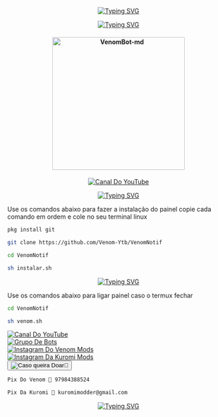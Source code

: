 <p align="center">
    <a href="https://YouTube.com/@VenomModss">
        <img
            src="https://readme-typing-svg.herokuapp.com?size=30&width=1000&lines=Venom+-+Notif"
            alt="Typing SVG"
        />
    </a>
</p>

<p align="center">
    <a href="https://YouTube.com/@VenomModss">
        <img
            src="https://readme-typing-svg.herokuapp.com?size=25&width=300&lines=🪀+Venom+Notif+🪀"
            alt="Typing SVG"
        />
    </a>
</p>

<div align="center">
    <p align="center">
        <h4 align="center">
            <img src="https://i.ibb.co/W2YCkDR/Venom-Notif.jpg" alt="VenomBot-md" width="300" />
        </h4>
    </p>
</div>

<div>
    <p align="center">
        <a href="https://YouTube.com/@VenomModss"><img title="Canal Do YouTube" src="https://img.shields.io/badge/Canal oficial-FF0000?style=for-the-badge&logo=YouTube&logoColor=white" /></a>
    </p>
</div>


<p align="center">
    <a href="https://github.com/Venom-ofc">
        <img
            src="https://readme-typing-svg.herokuapp.com?size=25&width=300&lines=📃+Instalação+📃"
            alt="Typing SVG"
        />
    </a>
</p>

Use os comandos abaixo para fazer a instalação do painel
copie cada comando em ordem e cole no seu terminal linux

```bash
pkg install git 
```
```bash
git clone https://github.com/Venom-Ytb/VenomNotif
```
```bash
cd VenomNotif
```
```bash
sh instalar.sh
```

<p align="center">
    <a href="https://github.com/Venom-ofc">
        <img
            src="https://readme-typing-svg.herokuapp.com?size=25&width=300&lines=✔️+Reativação+✔️"
            alt="Typing SVG"
        />
    </a>
</p>
Use os comandos abaixo para ligar painel
caso o termux fechar

```bash
cd VenomNotif
```
```bash
sh venom.sh
```
</div>
        <a href="https://YouTube.com/@VenomKuromi">
        <img title="Canal Do YouTube" src="https://img.shields.io/badge/Canal Secundário-FF0000?style=for-the-badge&logo=YouTube&logoColor=white" /></a>
    </a>
</div>
<div>
    <a href="https://chat.whatsapp.com/Eig4z1Oar9C9Yl58ro7T3n">
        <img title="Grupo De Bots" src="https://img.shields.io/badge/Grupo%20De%20Bots-25D366?style=for-the-badge&logo=whatsapp&logoColor=white" />
    </a>
</div>
<div>
    <a href="https://www.instagram.com/venom_mods_ofc">
        <img title="Instagram Do Venom Mods" src="https://img.shields.io/badge/Instagram Do Venom Mods-833AB4?style=for-the-badge&logo=instagram&logoColor=white" />
    </a>
</div>
<div>
    <a href="https://www.instagram.com/kuromi_mods">
        <img title="Instagram Da Kuromi Mods" src="https://img.shields.io/badge/Instagram Da Kuromi Mods-833AB4?style=for-the-badge&logo=instagram&logoColor=white" />
    </a>
</div>
<div>
    <button onclick="copyToClipboard('Chaves pix abaixo 🔑')">
        <img title="Caso queira Doar🥺" src="https://img.shields.io/badge/Chaves pix abaixo 🔑-Caso queira doar🥺-yellow?style=for-the-badge" />
    </button>
</div>

```bash
Pix Do Venom 🔑 97984388524
```
```bash
Pix Da Kuromi 🔑 kuromimodder@gmail.com
```

<p align="center">
    <a href="https://github.com/Venom-ofc">
        <img
            src="https://readme-typing-svg.herokuapp.com?size=25&width=300&lines=By+Venom+❤️"
            alt="Typing SVG"
        />
    </a>
</p>
